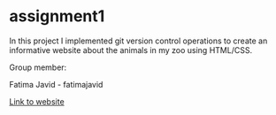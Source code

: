 # assignment1

In this project I implemented git version control operations to create an informative website about the animals in my zoo using HTML/CSS.

Group member:

Fatima Javid - fatimajavid

[Link to website](https://https://github.com/Fatimajavid/Assignment1-WildlifeParadiseZoo)
